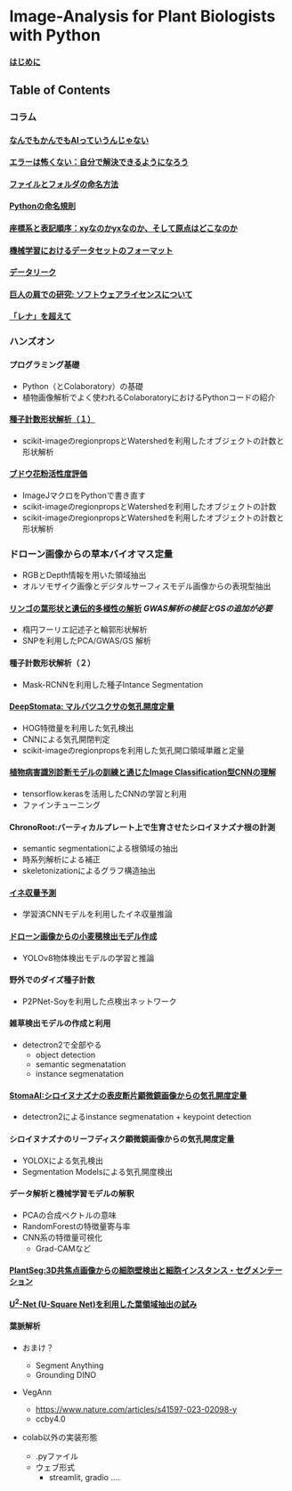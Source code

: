 # Image-Analysis for Plant Biologists with Python

#### [はじめに](columns/introduction.md)
## Table of Contents
### コラム
#### [なんでもかんでもAIっていうんじゃない](columns/using_the_term_AI.md)
#### [エラーは怖くない：自分で解決できるようになろう](columns/error.md)
#### [ファイルとフォルダの命名方法](columns/file_name.md)
#### [Pythonの命名規則](columns/styleguide.md)
#### [座標系と表記順序：xyなのかyxなのか、そして原点はどこなのか](columns/xyyxrc.md)
#### [機械学習におけるデータセットのフォーマット](columns/dataset_format.md)
#### [データリーク](columns/dataleak.md)
#### [巨人の肩での研究: ソフトウェアライセンスについて](columns/license_rules.md)
#### [「レナ」を超えて](columns/lenna.md)

### ハンズオン
#### プログラミング基礎
- Python（とColaboratory）の基礎
- 植物画像解析でよく使われるColaboratoryにおけるPythonコードの紹介
#### [種子計数形状解析（１）](notebooks/rice_seed_shape_analysis.ipynb) 
- scikit-imageのregionpropsとWatershedを利用したオブジェクトの計数と形状解析
#### [ブドウ花粉活性度評価](notebooks/pollencounter.ipynb)
- ImageJマクロをPythonで書き直す
- scikit-imageのregionpropsとWatershedを利用したオブジェクトの計数
- scikit-imageのregionpropsとWatershedを利用したオブジェクトの計数と形状解析
### ドローン画像からの草本バイオマス定量
- RGBとDepth情報を用いた領域抽出
- オルソモザイク画像とデジタルサーフィスモデル画像からの表現型抽出
#### [リンゴの葉形状と遺伝的多様性の解析](notebooks/apple_leaf.ipynb)  *GWAS解析の検証とGSの追加が必要*
- 楕円フーリエ記述子と輪郭形状解析
- SNPを利用したPCA/GWAS/GS 解析
#### 種子計数形状解析（２）
- Mask-RCNNを利用した種子Intance Segmentation
#### [DeepStomata: マルバツユクサの気孔開度定量](notebooks/dayflower_stomata_quantification.ipynb)
- HOG特徴量を利用した気孔検出
- CNNによる気孔開閉判定
- scikit-imageのregionpropsを利用した気孔開口領域単離と定量
#### [植物病害識別診断モデルの訓練と通じたImage Classification型CNNの理解](notebooks/plantvilllage.ipynb)
- tensorflow.kerasを活用したCNNの学習と利用
- ファインチューニング
#### ChronoRoot:バーティカルプレート上で生育させたシロイヌナズナ根の計測
- semantic segmentationによる根領域の抽出
- 時系列解析による補正
- skeletonizationによるグラフ構造抽出
#### [イネ収量予測](notebooks/riceyieldcnn.ipynb)  
- 学習済CNNモデルを利用したイネ収量推論
#### [ドローン画像からの小麦穂検出モデル作成](notebooks/globalwheat2021.ipynb)
- YOLOv8物体検出モデルの学習と推論
#### 野外でのダイズ種子計数
- P2PNet-Soyを利用した点検出ネットワーク
#### 雑草検出モデルの作成と利用
- detectron2で全部やる
  - object detection
  - semantic segmenatation
  - instance segmenatation
#### [StomaAI:シロイヌナズナの表皮断片顕微鏡画像からの気孔開度定量](notebooks/sai.ipynb)
- detectron2によるinstance segmenatation + keypoint detection
#### シロイヌナズナのリーフディスク顕微鏡画像からの気孔開度定量
- YOLOXによる気孔検出
- Segmentation Modelsによる気孔開度検出
#### データ解析と機械学習モデルの解釈
- PCAの合成ベクトルの意味
- RandomForestの特徴量寄与率
- CNN系の特徴量可視化
  - Grad-CAMなど

#### [PlantSeg:3D共焦点画像からの細胞壁検出と細胞インスタンス・セグメンテーション](notebooks/plantseg.ipynb)
#### [U<sup>2</sup>-Net (U-Square Net)を利用した葉領域抽出の試み](notebooks/u2netp.ipynb)
#### 葉脈解析

  
- おまけ？
  - Segment Anything
  - Grounding DINO


- VegAnn
  - https://www.nature.com/articles/s41597-023-02098-y
  - ccby4.0

- colab以外の実装形態
  - .pyファイル
  - ウェブ形式
    - streamlit, gradio ....